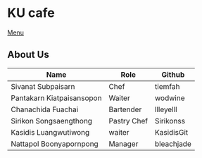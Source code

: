 # KU cafe

[Menu](menu.md)

## About Us

|Name |Role |Github |
|-----|-----|-------|
|Sivanat Subpaisarn |Chef | tiemfah |
|Pantakarn Kiatpaisansopon |Waiter | wodwine |
|Chanachida Fuachai |Bartender | llleyelll |
|Sirikon  Songsaengthong |Pastry Chef | Sirikonss |
|Kasidis Luangwutiwong |waiter | KasidisGit |
|Nattapol Boonyapornpong |Manager | bleachjade |
